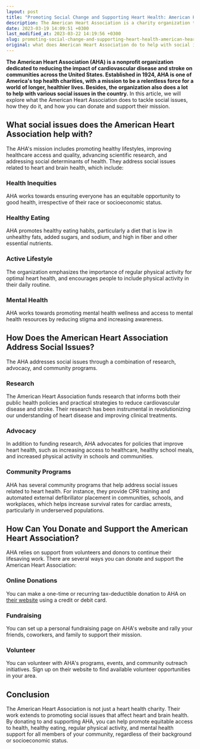 ```yaml
---
layout: post
title: "Promoting Social Change and Supporting Heart Health: American Heart Association's Charitable Endeavors and Ways to Donate."
description: The American Heart Association is a charity organization that focuses on improving heart health and combatting social issues related to heart disease. They provide education, research funding, and advocacy to make a positive impact. Donating to the organization is simple and can be done through their website. Learn more about their initiatives and join the fight against heart disease today.
date: 2023-03-19 14:09:51 +0300
last_modified_at: 2023-03-22 14:19:56 +0300
slug: promoting-social-change-and-supporting-heart-health-american-heart-association-s-charitable-endeavors-and-ways-to-donate
original: what does American Heart Association do to help with social issues as a charity, how do they do it, how can i donate?
---
```

**The American Heart Association (AHA) is a nonprofit organization dedicated to reducing the impact of cardiovascular disease and stroke on communities across the United States. Established in 1924, AHA is one of America's top health charities, with a mission to be a relentless force for a world of longer, healthier lives. Besides, the organization also does a lot to help with various social issues in the country.** In this article, we will explore what the American Heart Association does to tackle social issues, how they do it, and how you can donate and support their mission.

## What social issues does the American Heart Association help with?

The AHA's mission includes promoting healthy lifestyles, improving healthcare access and quality, advancing scientific research, and addressing social determinants of health. They address social issues related to heart and brain health, which include:

### Health Inequities

AHA works towards ensuring everyone has an equitable opportunity to good health, irrespective of their race or socioeconomic status.

### Healthy Eating

AHA promotes healthy eating habits, particularly a diet that is low in unhealthy fats, added sugars, and sodium, and high in fiber and other essential nutrients.

### Active Lifestyle

The organization emphasizes the importance of regular physical activity for optimal heart health, and encourages people to include physical activity in their daily routine.

### Mental Health

AHA works towards promoting mental health wellness and access to mental health resources by reducing stigma and increasing awareness.

## How Does the American Heart Association Address Social Issues?

The AHA addresses social issues through a combination of research, advocacy, and community programs.

### Research

The American Heart Association funds research that informs both their public health policies and practical strategies to reduce cardiovascular disease and stroke. Their research has been instrumental in revolutionizing our understanding of heart disease and improving clinical treatments.

### Advocacy

In addition to funding research, AHA advocates for policies that improve heart health, such as increasing access to healthcare, healthy school meals, and increased physical activity in schools and communities.

### Community Programs

AHA has several community programs that help address social issues related to heart health. For instance, they provide CPR training and automated external defibrillator placement in communities, schools, and workplaces, which helps increase survival rates for cardiac arrests, particularly in underserved populations.

## How Can You Donate and Support the American Heart Association?

AHA relies on support from volunteers and donors to continue their lifesaving work. There are several ways you can donate and support the American Heart Association:

### Online Donations

You can make a one-time or recurring tax-deductible donation to AHA on [their website](https://www.heart.org/) using a credit or debit card.

### Fundraising

You can set up a personal fundraising page on AHA's website and rally your friends, coworkers, and family to support their mission.

### Volunteer

You can volunteer with AHA's programs, events, and community outreach initiatives. Sign up on their website to find available volunteer opportunities in your area.

## Conclusion

The American Heart Association is not just a heart health charity. Their work extends to promoting social issues that affect heart and brain health. By donating to and supporting AHA, you can help promote equitable access to health, healthy eating, regular physical activity, and mental health support for all members of your community, regardless of their background or socioeconomic status.